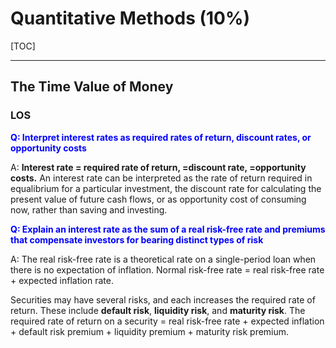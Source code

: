 # Quantitative Methods (10%)

[TOC]

---

## The Time Value of Money

### LOS

<font color=blue>**Q: Interpret interest rates as required rates of return, discount rates, or opportunity costs**</font>

A: **Interest rate = required rate of return, =discount rate, =opportunity costs.** An interest rate can be interpreted as the rate of return required in equalibrium for a particular investment, the discount rate for calculating the present value of future cash flows, or as opportunity cost of consuming now, rather than saving and investing.



<font color=blue>**Q: Explain an interest rate as the sum of a real risk-free rate and premiums that compensate investors for bearing distinct types of risk**</font>

A: The real risk-free rate is a theoretical rate on a single-period loan when there is no expectation of inflation. Normal risk-free rate = real risk-free rate + expected inflation rate. 

Securities may have several risks, and each increases the required rate of return. These include **default risk**, **liquidity risk**, and **maturity risk**. The required rate of return on a security = real risk-free rate + expected inflation + default risk premium + liquidity premium + maturity risk premium.

